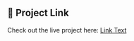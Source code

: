 ## 🔗 Project Link
Check out the live project here: 
[Link Text]([https://your-project-url.com](https://helpful-youtiao-b7ef92.netlify.app/))
